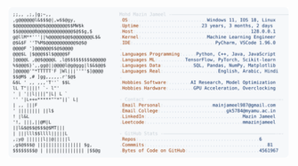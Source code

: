 <picture>
  <source srcset="https://raw.githubusercontent.com/mmazinjameel/mmazinjameel/main/dark_mode.svg?v=1738937336" media="(prefers-color-scheme: dark)">
  <img src="https://raw.githubusercontent.com/mmazinjameel/mmazinjameel/main/light_mode.svg?v=1738937336">
</picture>

